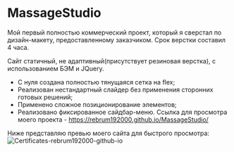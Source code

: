 # MassageStudio

Мой первый полностью коммерческий проект, который я сверстал по дизайн-макету, предоставленному заказчиком. 
Срок верстки составил 4 часа.

Сайт статичный, не адаптивный(присутствует резиновая верстка), с использованием БЭМ и JQuery.

- С нуля создана полностью тянущаяся сетка на flex;
- Реализован нестандартный слайдер без применения сторонних готовых решений;
- Применено сложное позиционирование элементов;
- Реализовано фиксированное сайдбар-меню.
Ссылка для просмотра моего проекта - https://rebrum192000.github.io/MassageStudio/

Ниже представляю превью моего сайта для быстрого просмотра:
<img src="https://i.ibb.co/Vtd37v8/Certificates-rebrum192000-github-io.png" alt="Certificates-rebrum192000-github-io" border="0">
